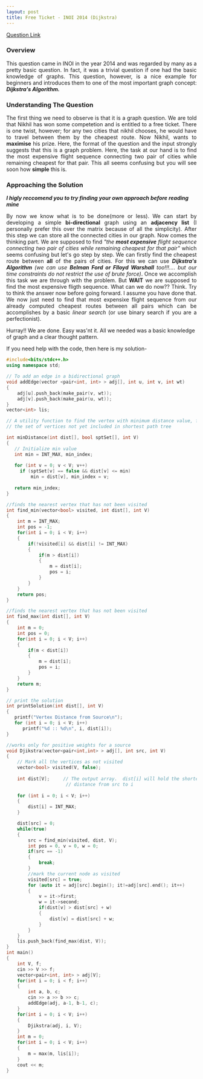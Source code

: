 ```yaml
---
layout: post
title: Free Ticket - INOI 2014 (Dijkstra)
---
```


[Question Link](https://www.codechef.com/INOIPRAC/problems/INOI1402)

### Overview

<div style="text-align: justify">
This question came in INOI in the year 2014 and was regarded by many as a pretty basic question. In fact, it was a trivial question if one had the basic knowledge of graphs. This question, however, is a nice example for beginners and introduces them to one of the most important graph concept: <em><b>Dijkstra's Algorithm.</b></em>
</div>

### Understanding The Question

<div style="text-align: justify">
The first thing we need to observe is that it is a graph question. We are told that Nikhil has won some competetion and is entitled to a free ticket. There is one twist, however; for any two cities that nikhil chooses, he would have to travel between them by the cheapest route. Now Nikhil, wants to <b>maximise</b> his prize. Here, the format of the question and the input strongly suggests that this is a graph problem. Here, the task at our hand is to find the </b>most expensive</b> flight sequence connecting two pair of cities while remaining cheapest for that pair. This all seems confusing but you will see soon how <b>simple</b> this is.
</div>

### Approaching the Solution

_**I higly reccomend you to try finding your own approach before reading mine**_

<div style="text-align: justify">
By now we know what is to be done(more or less). We can start by developing a simple <b>bi-directional</b> graph using an <b>adjacency list</b> (I personally prefer this over the matrix because of all the simplicity). After this step we can store all the connected cities in our graph. Now comes the thinking part. We are supposed to find <em>"the <b>most expensive</b> flight sequence connecting two pair of cities while remaining cheapest for that pair"</em> which seems confusing but let's go step by step. We can firstly find the cheapest route between <b>all</b> of the pairs of cities. For this we can use <em><b>Dijkstra's Algorithm</b> (we can use <b>Belman Ford or Flloyd Warshall</b> too!!!.... but our time constraints do not restrict the use of brute force)</em>. Once we accomplish this task we are through with the problem. But <b>WAIT</b> we are supposed to find the most expensive fligth sequence. What can we do now?? Think. Try to think the answer now before going forward. I assume you have done that. We now just need to find that most expensixe flight sequence from our already computed cheapest routes between all pairs which can be accomplishes by a basic <em>linear search</em> (or use binary search if you are a perfectionist).
</div>

Hurray!! We are done. Easy was'nt it. All we needed was a basic knowledge of graph and a clear thought pattern.

If you need help with the code, then here is my solution-

```cpp
#include<bits/stdc++.h>
using namespace std;

// To add an edge in a bidirectional graph
void addEdge(vector <pair<int, int> > adj[], int u, int v, int wt)
{
	adj[u].push_back(make_pair(v, wt));
	adj[v].push_back(make_pair(u, wt));
}
vector<int> lis;

// A utility function to find the vertex with minimum distance value, from
// the set of vertices not yet included in shortest path tree

int minDistance(int dist[], bool sptSet[], int V)
{
   // Initialize min value
   int min = INT_MAX, min_index;
  
   for (int v = 0; v < V; v++)
     if (sptSet[v] == false && dist[v] <= min)
         min = dist[v], min_index = v;
  
   return min_index;
}

//finds the nearest vertex that has not been visited
int find_min(vector<bool> visited, int dist[], int V)
{
	int m = INT_MAX;
	int pos = -1;
	for(int i = 0; i < V; i++)
	{
		if(!visited[i] && dist[i] != INT_MAX)
		{
			if(m > dist[i])
			{
				m = dist[i];
				pos = i;
			}
		}
	}
	return pos;
}

//finds the nearest vertex that has not been visited
int find_max(int dist[], int V)
{
	int m = 0;
	int pos = 0;
	for(int i = 0; i < V; i++)
	{
		if(m < dist[i])
		{
			m = dist[i];
			pos = i;
		}
	}
	return m;
}

// print the solution
int printSolution(int dist[], int V)
{
   printf("Vertex Distance from Source\n");
   for (int i = 0; i < V; i++)
      printf("%d :: %d\n", i, dist[i]);
}

//works only for positive weights for a source
void Djikstra(vector<pair<int,int> > adj[], int src, int V)
{
    // Mark all the vertices as not visited
    vector<bool> visited(V, false);
 
 	int dist[V];     // The output array.  dist[i] will hold the shortest
                      // distance from src to i
                      
    for (int i = 0; i < V; i++)
    {
        dist[i] = INT_MAX;
    }

    dist[src] = 0;                  
    while(true)
    {
        src = find_min(visited, dist, V);
        int pos = 0, v = 0, w = 0;
        if(src == -1)
        {
        	break;
		}
		//mark the current node as visited
        visited[src] = true;
		for (auto it = adj[src].begin(); it!=adj[src].end(); it++)
		{
			v = it->first;
			w = it->second;
			if(dist[v] > dist[src] + w)
			{
				dist[v] = dist[src] + w;
			}
		}
    }
    lis.push_back(find_max(dist, V));
}
int main()
{
	int V, f;
	cin >> V >> f;
	vector<pair<int, int> > adj[V];
	for(int i = 0; i < f; i++)
	{
		int a, b, c;
		cin >> a >> b >> c;
		addEdge(adj, a-1, b-1, c);
	}
	for(int i = 0; i < V; i++)
	{
		Djikstra(adj, i, V);
	}
	int m = 0;
	for(int i = 0; i < V; i++)
	{
		m = max(m, lis[i]);
	}
	cout << m;
}
```
